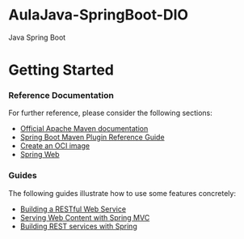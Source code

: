 # AulaJava-SpringBoot-DIO
Java Spring Boot
# Getting Started

### Reference Documentation
For further reference, please consider the following sections:

* [Official Apache Maven documentation](https://maven.apache.org/guides/index.html)
* [Spring Boot Maven Plugin Reference Guide](https://docs.spring.io/spring-boot/docs/2.3.1.RELEASE/maven-plugin/reference/html/)
* [Create an OCI image](https://docs.spring.io/spring-boot/docs/2.3.1.RELEASE/maven-plugin/reference/html/#build-image)
* [Spring Web](https://docs.spring.io/spring-boot/docs/2.3.1.RELEASE/reference/htmlsingle/#boot-features-developing-web-applications)

### Guides
The following guides illustrate how to use some features concretely:

* [Building a RESTful Web Service](https://spring.io/guides/gs/rest-service/)
* [Serving Web Content with Spring MVC](https://spring.io/guides/gs/serving-web-content/)
* [Building REST services with Spring](https://spring.io/guides/tutorials/bookmarks/)
